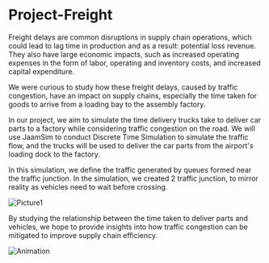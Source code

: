 # Project-Freight
Freight delays are common disruptions in supply chain operations, which could lead to lag time in production and as a result: potential loss revenue. They also have large economic impacts, such as increased operating expenses in the form of labor, operating and inventory costs, and increased capital expenditure.

We were curious to study how these freight delays, caused by traffic congestion, have an impact on supply chains, especially the time taken for goods to arrive from a loading bay to the assembly factory. 

In our project, we aim to simulate the time delivery trucks take to deliver car parts to a factory while considering traffic congestion on the road. We will use JaamSim to conduct Discrete Time Simulation to simulate the traffic flow, and the trucks will be used to deliver the car parts from the airport's loading dock to the factory. 

In this simulation, we define the traffic generated by queues formed near the traffic junction. In the simulation, we created 2 traffic junction, to mirror reality as vehicles need to wait before crossing. 

![Picture1](https://github.com/cy3n/Project-Freight/assets/99658853/534b49c2-230d-4db6-81e8-677e38fdf0d9)

By studying the relationship between the time taken to deliver parts and vehicles, we hope to provide insights into how traffic congestion can be mitigated to improve supply chain efficiency.
 

![Animation](https://github.com/cy3n/Project-Freight/assets/99658853/d6199123-d4e9-4931-a43b-566fe19ea5af)
